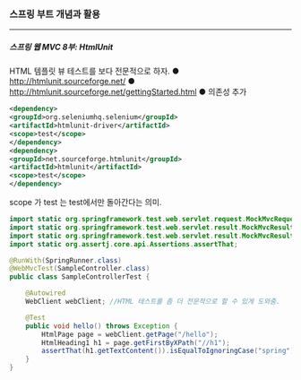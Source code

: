 <h3>스프링 부트 개념과 활용</h3>
<hr/>
<h5>스프링 웹 MVC 8부: HtmlUnit</h5>

HTML 템플릿 뷰 테스트를 보다 전문적으로 하자.
	● http://htmlunit.sourceforge.net/
	● http://htmlunit.sourceforge.net/gettingStarted.html
	● 의존성 추가

```xml
<dependency>
<groupId>org.seleniumhq.selenium</groupId>
<artifactId>htmlunit-driver</artifactId>
<scope>test</scope>
</dependency>
<dependency>
<groupId>net.sourceforge.htmlunit</groupId>
<artifactId>htmlunit</artifactId>
<scope>test</scope>
</dependency>
```

scope 가 test 는 test에서만 돌아간다는 의미.

```java
import static org.springframework.test.web.servlet.request.MockMvcRequestBuilders.*;
import static org.springframework.test.web.servlet.result.MockMvcResultHandlers.*;
import static org.springframework.test.web.servlet.result.MockMvcResultMatchers.*;
import static org.assertj.core.api.Assertions.assertThat;

@RunWith(SpringRunner.class)
@WebMvcTest(SampleController.class)
public class SampleControllerTest {

    @Autowired
    WebClient webClient; //HTML 테스트를 좀 더 전문적으로 할 수 있게 도와줌.

    @Test
    public void hello() throws Exception {
        HtmlPage page = webClient.getPage("/hello");
        HtmlHeading1 h1 = page.getFirstByXPath("//h1");
        assertThat(h1.getTextContent()).isEqualToIgnoringCase("spring");
    }
}
```


